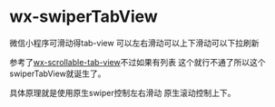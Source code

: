 # wx-swiperTabView
微信小程序可滑动得tab-view 可以左右滑动可以上下滑动可以下拉刷新

参考了[wx-scrollable-tab-view](https://github.com/zhongjie-chen/wx-scrollable-tab-view)不过如果有列表
这个就行不通了所以这个swiperTabView就诞生了。

具体原理就是使用原生swiper控制左右滑动 原生滚动控制上下。

